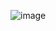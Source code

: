 ![image](https://github.com/dagweg/TaskManager/assets/90281138/616efa64-49fa-4d4e-be5c-ea5a5664dd7c)
